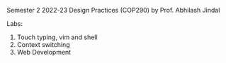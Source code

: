 Semester 2 2022-23 Design Practices (COP290) by Prof. Abhilash Jindal

Labs:
1. Touch typing, vim and shell
2. Context switching
3. Web Development